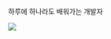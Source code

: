 하루에 하나라도 배워가는 개발자

<img src="https://img.shields.io/badge/JavaScript-F7DF1E?style=for-the-badge&logo=javascript&logoColor=white">
